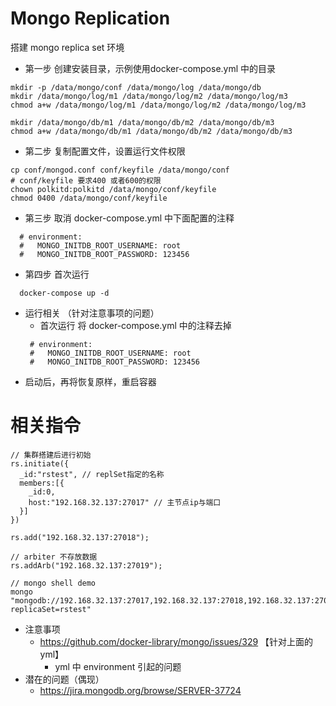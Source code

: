 # Mongo Replication
   搭建 mongo replica set 环境

* 第一步 创建安装目录，示例使用docker-compose.yml 中的目录
```
mkdir -p /data/mongo/conf /data/mongo/log /data/mongo/db
mkdir /data/mongo/log/m1 /data/mongo/log/m2 /data/mongo/log/m3
chmod a+w /data/mongo/log/m1 /data/mongo/log/m2 /data/mongo/log/m3

mkdir /data/mongo/db/m1 /data/mongo/db/m2 /data/mongo/db/m3
chmod a+w /data/mongo/db/m1 /data/mongo/db/m2 /data/mongo/db/m3

```
* 第二步 复制配置文件，设置运行文件权限
```
cp conf/mongod.conf conf/keyfile /data/mongo/conf
# conf/keyfile 要求400 或者600的权限
chown polkitd:polkitd /data/mongo/conf/keyfile 
chmod 0400 /data/mongo/conf/keyfile
```
* 第三步 取消 docker-compose.yml 中下面配置的注释
 ```
   # environment:
   #   MONGO_INITDB_ROOT_USERNAME: root
   #   MONGO_INITDB_ROOT_PASSWORD: 123456
 ```
* 第四步 首次运行
 ```
   docker-compose up -d
 
 ```

* 运行相关 （针对注意事项的问题）
  - 首次运行 将 docker-compose.yml 中的注释去掉
  ```
   # environment:
   #   MONGO_INITDB_ROOT_USERNAME: root
   #   MONGO_INITDB_ROOT_PASSWORD: 123456
  ```
 - 启动后，再将恢复原样，重启容器


# 相关指令

```
// 集群搭建后进行初始
rs.initiate({
  _id:"rstest", // replSet指定的名称
  members:[{
    _id:0,
    host:"192.168.32.137:27017" // 主节点ip与端口
  }]
})

rs.add("192.168.32.137:27018");

// arbiter 不存放数据
rs.addArb("192.168.32.137:27019");

// mongo shell demo
mongo "mongodb://192.168.32.137:27017,192.168.32.137:27018,192.168.32.137:27019/?replicaSet=rstest"

```

* 注意事项
    - https://github.com/docker-library/mongo/issues/329 【针对上面的yml】
        - yml 中 environment 引起的问题
* 潜在的问题（偶现）
  - https://jira.mongodb.org/browse/SERVER-37724
